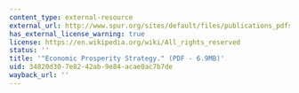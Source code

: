 ```yaml
---
content_type: external-resource
external_url: http://www.spur.org/sites/default/files/publications_pdfs/Economic_Prosperity_Strategy.pdf
has_external_license_warning: true
license: https://en.wikipedia.org/wiki/All_rights_reserved
status: ''
title: '"Economic Prosperity Strategy." (PDF - 6.9MB)'
uid: 34820d30-7e82-42ab-9e84-acae0ac7b7de
wayback_url: ''
---
```

